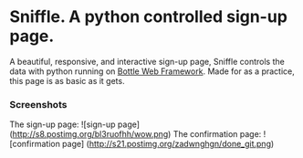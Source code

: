 # Sniffle. A python controlled sign-up page.
A beautiful, responsive, and interactive sign-up page, Sniffle controls the data with python running on [Bottle Web Framework](http://bottlepy.org/docs/dev/index.html). Made for as a practice, this page is as basic as it gets.
### Screenshots
The sign-up page:
![sign-up page]
(http://s8.postimg.org/bl3ruofhh/wow.png)
The confirmation page:
![confirmation page]
(http://s21.postimg.org/zadwnghgn/done_git.png)
